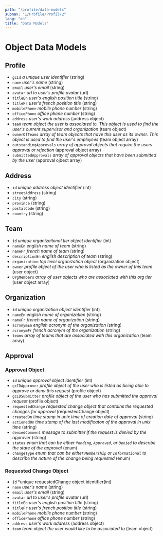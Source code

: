 ```yaml
---
path: "/profile/data-models"
subnav: "1/Profile/Profil/2"
lang: "en"
title: "Data Models"
---
```


<helmet>
<title> Profile - Data Models </title>
</helmet>

# Object Data Models

## Profile

* `gcId` *a unique user identifier* (string)
* `name` *user's name* (string)
* `email` *user's email* (string)
* `avatar` *url to user's profile avatar* (url)
* `titleEn` *user's english position title* (string)
* `titleFr` *user's french position title* (string)
* `mobilePhone` *mobile phone number* (string)
* `officePhone` *office phone number* (string)
* `address` *user's work address* (address object)
* `team` *team object the user is associated to.  This object is used to find the user's current supervisor and organization* (team object)
* `ownerOfTeams` *array of team objects that have this user as its owner. This object is used to find the user's employees* (team object array)
* `outstandingApprovals` *array of approval objects that require the users approval or rejection* (approval object array)
* `submittedApprovals` *array of approval objects that have been submitted by the user* (approval ojbect array)

## Address

* `id` *unique address object identifier* (int)
* `streetAddress` (string)
* `city` (string)
* `province` (string)
* `postalCode` (string)
* `country` (string)

## Team

* `id` *unique organizaitonal tier object identifier* (int)
* `nameEn` *english name of team* (string)
* `nameFr` *french name of team* (string)
* `descriptionEn` *english description of team* (string)
* `organization` *top level organization object* (organization object)
* `owner` *profile object of the user who is listed as the owner of this team* (user object)
* `OrgMembers` *array of user objects who are associated with this org tier* (user object array)

## Organization

* `id` *unique organization object identifier* (int)
* `nameEn` *english name of organization* (string)
* `nameFr` *french name of organization* (string)
* `acronymEn` *english acronym of the organization* (string)
* `acronymFr` *french acronym of the organization* (string)
* `teams` *array of teams that are associated with this organization* (team array)

## Approval

### Approval Object

* `id` *unique approval object identifier* (int)
* `gcIDApprover` *profile object of the user who is listed as being able to approve or deny this request* (profile object)
* `gcIDSubmitter` *profile object of the user who has submitted the approval request* (profile object)
* `requestedChange` *requested change object that contains the requested changes for approval* (requestedChange object)
* `createdOn` *time stamp in unix time of creation date of approval* (string)
* `actionedOn` *time stamp of the last modificaton of the approval in unix time* (string)
* `deniedComment` *message to submitter if the request is denied by the approver* (string)
* `status` *enum that can be either `Pending`, `Approved`, or `Denied` to describe the state of the approval* (enum)
* `changeType` *enum that can be either `Membership` or `Informational` to describe the nature of the change being requested* (enum)

### Requested Change Object

* `id` *unique requestedChange object identifier(int)
* `name` *user's name* (string)
* `email` *user's email* (string)
* `avatar` *url to user's profile avatar* (url)
* `titleEn` *user's english position title* (string)
* `titleFr` *user's french position title* (string)
* `mobilePhone` *mobile phone number* (string)
* `officePhone` *office phone number* (string)
* `address` *user's work address* (address object)
* `team` *team object the user would like to be associated to* (team object)
